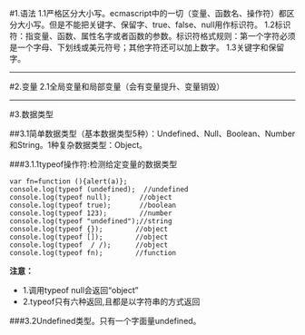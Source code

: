 #1.语法
1.1严格区分大小写。ecmascript中的一切（变量、函数名、操作符）都区分大小写。但是不能把关键字、保留字、true、false、null用作标识符。
1.2标识符：指变量、函数、属性名字或者函数的参数。标识符格式规则：第一个字符必须是一个字母、下划线或美元符号；其他字符还可以加上数字。
1.3关键字和保留字。

---

#2.变量
2.1全局变量和局部变量（会有变量提升、变量销毁）

---

#3.数据类型

##3.1简单数据类型（基本数据类型5种）：Undefined、Null、Boolean、Number和String。1种复杂数据类型：Object。

###3.1.1typeof操作符:检测给定变量的数据类型

```
var fn=function (){alert(a)};
console.log(typeof (undefined);  //undefined
console.log(typeof null);       //object
console.log(typeof true);       //boolean
console.log(typeof 123);        //number  
console.log(typeof "undefined");//string
console.log(typeof {});        //object
console.log(typeof []);	       //object
console.log(typeof  / /);      //object
console.log(typeof fn);        //function
```
**注意：**
- 1.调用typeof null会返回“object”
- 2.typeof只有六种返回,且都是以字符串的方式返回

###3.2Undefined类型。只有一个字面量undefined。



